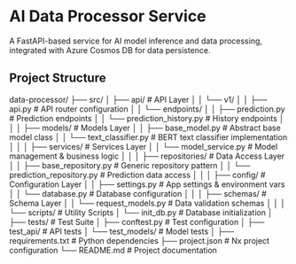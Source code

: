 # AI Data Processor Service

A FastAPI-based service for AI model inference and data processing, integrated with Azure Cosmos DB for data persistence.

## Project Structure

data-processor/
├── src/
│ ├── api/ # API Layer
│ │ └── v1/
│ │ ├── api.py # API router configuration
│ │ └── endpoints/
│ │ ├── prediction.py # Prediction endpoints
│ │ └── prediction_history.py # History endpoints
│ │
│ ├── models/ # Models Layer
│ │ ├── base_model.py # Abstract base model class
│ │ └── text_classifier.py # BERT text classifier implementation
│ │
│ ├── services/ # Services Layer
│ │ └── model_service.py # Model management & business logic
│ │
│ ├── repositories/ # Data Access Layer
│ │ ├── base_repository.py # Generic repository pattern
│ │ └── prediction_repository.py # Prediction data access
│ │
│ ├── config/ # Configuration Layer
│ │ ├── settings.py # App settings & environment vars
│ │ └── database.py # Database configuration
│ │
│ ├── schemas/ # Schema Layer
│ │ └── request_models.py # Data validation schemas
│ │
│ └── scripts/ # Utility Scripts
│ └── init_db.py # Database initialization
│
├── tests/ # Test Suite
│ ├── conftest.py # Test configuration
│ ├── test_api/ # API tests
│ └── test_models/ # Model tests
│
├── requirements.txt # Python dependencies
├── project.json # Nx project configuration
└── README.md # Project documentation
